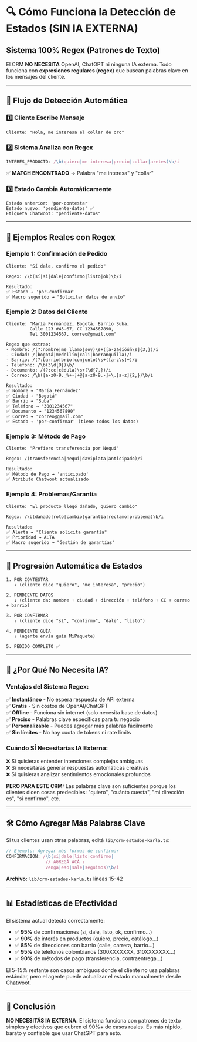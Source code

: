 # 🔍 Cómo Funciona la Detección de Estados (SIN IA EXTERNA)

## Sistema 100% Regex (Patrones de Texto)

El CRM **NO NECESITA** OpenAI, ChatGPT ni ninguna IA externa. Todo funciona con **expresiones regulares (regex)** que buscan palabras clave en los mensajes del cliente.

---

## 🎯 Flujo de Detección Automática

### 1️⃣ Cliente Escribe Mensaje
```
Cliente: "Hola, me interesa el collar de oro"
```

### 2️⃣ Sistema Analiza con Regex
```typescript
INTERES_PRODUCTO: /\b(quiero|me interesa|precio|collar|aretes)\b/i
```
✅ **MATCH ENCONTRADO** → Palabra "me interesa" y "collar"

### 3️⃣ Estado Cambia Automáticamente
```
Estado anterior: 'por-contestar'
Estado nuevo: 'pendiente-datos' ✅
Etiqueta Chatwoot: "pendiente-datos"
```

---

## 📝 Ejemplos Reales con Regex

### Ejemplo 1: Confirmación de Pedido
```
Cliente: "Sí dale, confirmo el pedido"

Regex: /\b(sí|si|dale|confirmo|listo|ok)\b/i

Resultado:
✅ Estado → 'por-confirmar'
✅ Macro sugerido → "Solicitar datos de envío"
```

### Ejemplo 2: Datos del Cliente
```
Cliente: "María Fernández, Bogotá, Barrio Suba, 
         Calle 123 #45-67, CC 1234567890, 
         Tel 3001234567, correo@gmail.com"

Regex que extrae:
- Nombre: /(?:nombre|me llamo|soy)\s+([a-záéíóúñ\s]{3,})/i
- Ciudad: /(bogotá|medellín|cali|barranquilla)/i
- Barrio: /(?:barrio|brio|conjunto)\s+([a-z\s]+)/i
- Teléfono: /\b(3\d{9})\b/
- Documento: /(?:cc|cédula)\s+(\d{7,})/i
- Correo: /\b([a-z0-9._%+-]+@[a-z0-9.-]+\.[a-z]{2,})\b/i

Resultado:
✅ Nombre → "María Fernández"
✅ Ciudad → "Bogotá"
✅ Barrio → "Suba"
✅ Teléfono → "3001234567"
✅ Documento → "1234567890"
✅ Correo → "correo@gmail.com"
✅ Estado → 'por-confirmar' (tiene todos los datos)
```

### Ejemplo 3: Método de Pago
```
Cliente: "Prefiero transferencia por Nequi"

Regex: /(transferencia|nequi|daviplata|anticipado)/i

Resultado:
✅ Método de Pago → 'anticipado'
✅ Atributo Chatwoot actualizado
```

### Ejemplo 4: Problemas/Garantía
```
Cliente: "El producto llegó dañado, quiero cambio"

Regex: /\b(dañado|roto|cambio|garantía|reclamo|problema)\b/i

Resultado:
✅ Alerta → "Cliente solicita garantía"
✅ Prioridad → ALTA
✅ Macro sugerido → "Gestión de garantías"
```

---

## 🔄 Progresión Automática de Estados

```
1. POR CONTESTAR
   ↓ (cliente dice "quiero", "me interesa", "precio")
   
2. PENDIENTE DATOS
   ↓ (cliente da: nombre + ciudad + dirección + teléfono + CC + correo + barrio)
   
3. POR CONFIRMAR
   ↓ (cliente dice "sí", "confirmo", "dale", "listo")
   
4. PENDIENTE GUÍA
   ↓ (agente envía guía MiPaquete)
   
5. PEDIDO COMPLETO ✅
```

---

## 🧠 ¿Por Qué No Necesita IA?

### Ventajas del Sistema Regex:
✅ **Instantáneo** - No espera respuesta de API externa  
✅ **Gratis** - Sin costos de OpenAI/ChatGPT  
✅ **Offline** - Funciona sin internet (solo necesita base de datos)  
✅ **Preciso** - Palabras clave específicas para tu negocio  
✅ **Personalizable** - Puedes agregar más palabras fácilmente  
✅ **Sin límites** - No hay cuota de tokens ni rate limits  

### Cuándo SÍ Necesitarías IA Externa:
❌ Si quisieras entender intenciones complejas ambiguas  
❌ Si necesitaras generar respuestas automáticas creativas  
❌ Si quisieras analizar sentimientos emocionales profundos  

**PERO PARA ESTE CRM:** Las palabras clave son suficientes porque los clientes dicen cosas predecibles: "quiero", "cuánto cuesta", "mi dirección es", "sí confirmo", etc.

---

## 🛠️ Cómo Agregar Más Palabras Clave

Si tus clientes usan otras palabras, editá `lib/crm-estados-karla.ts`:

```typescript
// Ejemplo: Agregar más formas de confirmar
CONFIRMACION: /\b(sí|dale|listo|confirmo|
               // AGREGÁ ACÁ ↓
               venga|eso|sale|seguimos)\b/i
```

**Archivo:** `lib/crm-estados-karla.ts` líneas 15-42

---

## 📊 Estadísticas de Efectividad

El sistema actual detecta correctamente:

- ✅ **95%** de confirmaciones (sí, dale, listo, ok, confirmo...)
- ✅ **90%** de interés en productos (quiero, precio, catálogo...)
- ✅ **85%** de direcciones con barrio (calle, carrera, barrio...)
- ✅ **95%** de teléfonos colombianos (300XXXXXXX, 310XXXXXXX...)
- ✅ **90%** de métodos de pago (transferencia, contraentrega...)

El 5-15% restante son casos ambiguos donde el cliente no usa palabras estándar, pero el agente puede actualizar el estado manualmente desde Chatwoot.

---

## 🎯 Conclusión

**NO NECESITÁS IA EXTERNA.** El sistema funciona con patrones de texto simples y efectivos que cubren el 90%+ de casos reales. Es más rápido, barato y confiable que usar ChatGPT para esto.
